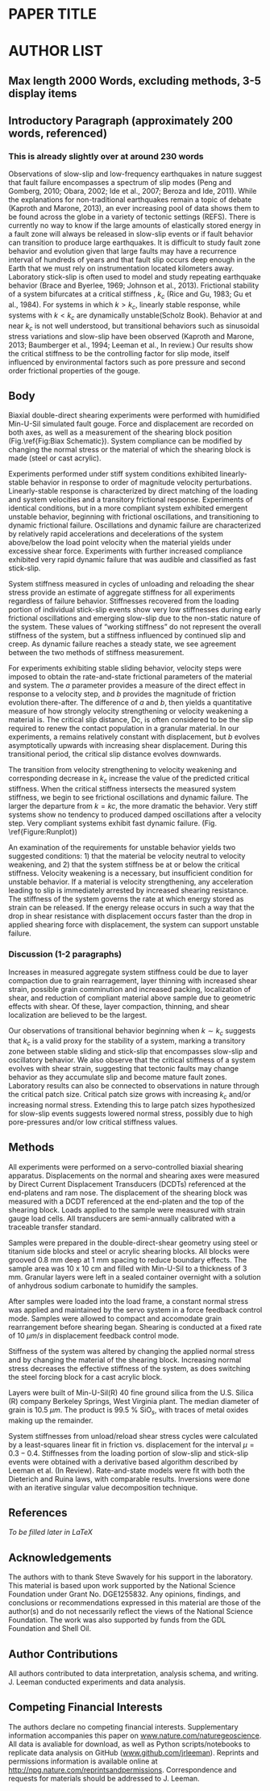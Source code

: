 # PAPER TITLE
# AUTHOR LIST

## Max length 2000 Words, excluding methods, 3-5 display items

## Introductory Paragraph (approximately 200 words, referenced)
### This is already slightly over at around 230 words
Observations of slow-slip and low-frequency earthquakes in nature suggest that
fault failure encompasses a spectrum of slip modes (Peng and Gomberg, 2010;
Obara, 2002; Ide et al., 2007; Beroza and Ide, 2011). While the explanations for
non-traditional earthquakes remain a topic of debate (Kaproth and Marone, 2013),
an ever increasing pool of data shows them to be found across the globe in a
variety of tectonic settings (REFS). There is currently no way to know if the
large amounts of elastically stored energy in a fault zone will always be
released in slow-slip events or if fault behavior can transition to produce
large earthquakes. It is difficult to study fault zone behavior and evolution
given that large faults may have a recurrence interval of hundreds of years and
that fault slip occurs deep enough in the Earth that we must rely on
instrumentation located kilometers away. Laboratory stick-slip is often used to
model and study repeating earthquake behavior (Brace and Byerlee, 1969; Johnson
et al., 2013). Frictional stability of a system bifurcates at a critical
stiffness , $k_c$ (Rice and Gu, 1983; Gu et al., 1984). For systems in which
$k>k_c$, linearly stable response, while systems with $k<k_c$ are dynamically
unstable(Scholz Book). Behavior at and near $k_c$ is not well understood, but
transitional behaviors such as sinusoidal stress variations and slow-slip have
been observed (Kaproth and Marone, 2013; Baumberger et al., 1994; Leeman et al.,
In review.) Our results show the critical stiffness to be the controlling factor
for slip mode, itself influenced by environmental factors such as pore pressure
and second order frictional properties of the gouge.  

## Body

Biaxial double-direct shearing experiments were performed with humidified
Min-U-Sil simulated fault gouge. Force and displacement are recorded on both
axes, as well as a measurement of the shearing block position
(Fig.\ref{Fig:Biax Schematic}). System compliance can be modified by changing
the normal stress or the material of which the shearing block is made (steel
or cast acrylic).  

Experiments performed under stiff system conditions exhibited linearly-stable
behavior in response to order of magnitude velocity perturbations.
Linearly-stable response is characterized by direct matching of the loading and
system velocities and a transitory frictional response. Experiments of identical
conditions, but in a more compliant system exhibited emergent unstable behavior,
beginning with frictional oscillations, and transitioning to dynamic frictional
failure. Oscillations and dynamic failure are characterized by relatively rapid
accelerations and decelerations of the system above/below the load point
velocity when the material yields under excessive shear force. Experiments with
further increased compliance exhibited very rapid dynamic failure that was
audible and classified as fast stick-slip.

System stiffness measured in cycles of unloading and reloading the shear stress
provide an estimate of aggregate stiffness for all experiments regardless of
failure behavior. Stiffnesses recovered from the loading portion of individual
stick-slip events show very low stiffnesses during early frictional oscillations
and emerging slow-slip due to the non-static nature of the system. These values
of “working stiffness” do not represent the overall stiffness of the system, but
a stiffness influenced by continued slip and creep. As dynamic failure reaches a
steady state, we see agreement between the two methods of stiffness measurement.

For experiments exhibiting stable sliding behavior, velocity steps were imposed
to obtain the rate-and-state frictional parameters of the material and system.
The $a$ parameter provides a measure of the direct effect in response to a
velocity step, and $b$ provides the magnitude of friction evolution there-after.
The difference of $a$ and $b$, then yields a quantitative measure of how
strongly velocity strengthening or velocity weakening a material is. The
critical slip distance, Dc, is often considered to be the slip required to renew
the contact population in a granular material. In our experiments, a remains
relatively constant with displacement, but $b$ evolves asymptotically upwards
with increasing shear displacement. During this transitional period, the
critical slip distance evolves downwards.

The transition from velocity strengthening to velocity weakening and
corresponding decrease in $k_c$ increase the value of the predicted critical
stiffness. When the critical stiffness intersects the measured system stiffness,
we begin to see frictional oscillations and dynamic failure. The larger the
departure from $k=kc$, the more dramatic the behavior. Very stiff systems show
no tendency to produced damped oscillations after a velocity step. Very
compliant systems exhibit fast dynamic failure. (Fig. \ref{Figure:Runplot})

An examination of the requirements for unstable behavior yields two suggested
conditions: 1) that the material be velocity neutral to velocity weakening, and
2) that the system stiffness be at or below the critical stiffness. Velocity
weakening is a necessary, but insufficient condition for unstable behavior. If a
material is velocity strengthening, any acceleration leading to slip is
immediately arrested by increased shearing resistance. The stiffness of the
system governs the rate at which energy stored as strain can be released. If the
energy release occurs in such a way that the drop in shear resistance with
displacement occurs faster than the drop in applied shearing force with
displacement, the system can support unstable failure.

### Discussion (1-2 paragraphs)
Increases in measured aggregate system stiffness could be due to layer
compaction due to grain rearragement, layer thinning with increased shear
strain, possible grain comminution and increased packing, localization of shear,
and reduction of compliant material above sample due to geometric effects with
shear. Of these, layer compaction, thinning, and shear localization are believed
to be the largest.  

Our observations of transitional behavior beginning when $k \sim k_c$ suggests
that $k_c$ is a valid proxy for the stability of a system, marking a transitory
zone between stable sliding and stick-slip that encompasses slow-slip and
oscillatory behavior. We also observe that the critical stiffness of a system
evolves with shear strain, suggesting that tectonic faults may change behavior
as they accumulate slip and become mature fault zones. Laboratory results can
also be connected to observations in nature through the critical patch size.
Critical patch size grows with increasing $k_c$ and/or increasing normal stress.
Extending this to large patch sizes hypothesized for slow-slip events suggests
lowered normal stress, possibly due to high pore-pressures and/or low critical
stiffness values.

## Methods
All experiments were performed on a servo-controlled biaxial shearing apparatus.
Displacements on the normal and shearing axes were measured by Direct Current
Displacement Transducers (DCDTs) referenced at the end-platens and ram nose. The
displacement of the shearing block was measured with a DCDT referenced at the
end-platen and the top of the shearing block. Loads applied to the sample were
measured with strain gauge load cells. All transducers are semi-annually
calibrated with a traceable transfer standard.

Samples were prepared in the double-direct-shear geometry using steel or
titanium side blocks and steel or acrylic shearing blocks. All blocks were
grooved 0.8 mm deep at 1 mm spacing to reduce boundary effects. The sample area
was 10 x 10 cm and filled with Min-U-Sil to a thickness of 3 mm. Granular layers
were left in a sealed container overnight with a solution of anhydrous sodium
carbonate to humidify the samples.

After samples were loaded into the load frame, a constant normal stress was
applied and maintained by the servo system in a force feedback control mode.
Samples were allowed to compact and accomodate grain rearrangement before
shearing began. Shearing is conducted at a fixed rate of 10 $\mu m/s$ in
displacement feedback control mode.

Stiffness of the system was altered by changing the applied normal stress and by
changing the material of the shearing block. Increasing normal stress decreases
the effective stiffness of the system, as does switching the steel forcing block
for a cast acrylic block.

Layers were built of Min-U-Sil(R) 40 fine ground silica from the U.S. Silica (R)
company Berkeley Springs, West Virginia plant. The median diameter of grain is
10.5 $\mu m$. The product is 99.5 % SiO$_s$, with traces of metal oxides making
up the remainder.

System stiffnesses from unload/reload shear stress cycles were calculated by a
least-squares linear fit in friction vs. displacement for the interval $\mu =
0.3-0.4$. Stiffnesses from the loading portion of slow-slip and stick-slip
events were obtained with a derivative based algorithm described by Leeman et
al. (In Review). Rate-and-state models were fit with both the Dieterich and
Ruina laws, with comparable results. Inversions were done with an iterative
singular value decomposition technique.  

## References
*To be filled later in LaTeX*

## Acknowledgements
The authors with to thank Steve Swavely for his support in the laboratory. This
material is based upon work supported by the National Science Foundation under
Grant No. DGE1255832.  Any opinions, findings, and conclusions or
recommendations expressed in this material are those of the author(s) and do not
necessarily reflect the views of the National Science Foundation. The work was
also supported by funds from the GDL Foundation and Shell Oil.

## Author Contributions
All authors contributed to data interpretation, analysis schema, and writing.
J. Leeman conducted experiments and data analysis.

## Competing Financial Interests
The authors declare no competing financial interests. Supplementary information
accompanies this paper on www.nature.com/naturegeoscience. All data is avaliable
for download, as well as Python scripts/notebooks to replicate data analysis on
GitHub (www.github.com/jrleeman). Reprints and permissions information is
available online at http://npg.nature.com/reprintsandpermissions. Correspondence
and requests for materials should be addressed to J. Leeman.  
